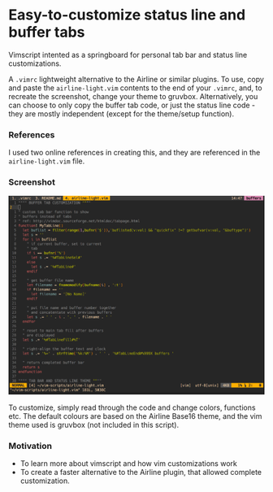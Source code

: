 # Easy-to-customize status line and buffer tabs

Vimscript intented as a springboard for personal tab bar and status line customizations.

A <code>.vimrc</code> lightweight alternative to the Airline or similar plugins. To use, copy and paste the <code>airline-light.vim</code> contents to the end of your <code>.vimrc</code>, and, to recreate the screenshot, change your theme to gruvbox. Alternatively, you can choose to only copy the buffer tab code, or just the status line code - they are mostly independent (except for the theme/setup function).

### References

I used two online references in creating this, and they are referenced in the <code>airline-light.vim</code> file.

### Screenshot

![Screenshot](/screenshots/default.png?raw=true "Default Theme")

To customize, simply read through the code and change colors, functions etc. The default colours are based on the Airline Base16 theme, and the vim theme used is gruvbox (not included in this script).

### Motivation

* To learn more about vimscript and how vim customizations work
* To create a faster alternative to the Airline plugin, that allowed complete customization.
